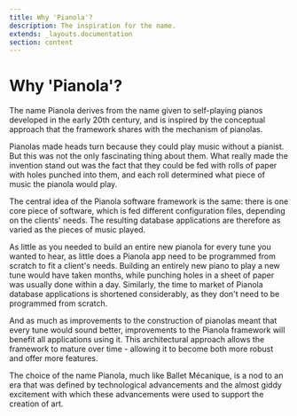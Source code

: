 ```yaml
---
title: Why 'Pianola'?
description: The inspiration for the name.
extends: _layouts.documentation
section: content
---
```


# Why 'Pianola'?

The name Pianola derives from the name given to self-playing pianos developed in the early 20th century, and is inspired by the conceptual approach that the framework shares with the mechanism of pianolas.

Pianolas made heads turn because they could play music without a pianist. But this was not the only fascinating thing about them. What really made the invention stand out was the fact that they could be fed with rolls of paper with holes punched into them, and each roll determined what piece of music the pianola would play.

The central idea of the Pianola software framework is the same: there is one core piece of software, which is fed different configuration files, depending on the clients' needs. The resulting database applications are therefore as varied as the pieces of music played.

As little as you needed to build an entire new pianola for every tune you wanted to hear, as little does a Pianola app need to be programmed from scratch to fit a client's needs. Building an entirely new piano to play a new tune would have taken months, while punching holes in a sheet of paper was usually done within a day. Similarly, the time to market of Pianola database applications is shortened considerably, as they don't need to be programmed from scratch.

And as much as improvements to the construction of pianolas meant that every tune would sound better, improvements to the Pianola framework will benefit all applications using it. This architectural approach allows the framework to mature over time - allowing it to become both more robust and offer more features.

The choice of the name Pianola, much like Ballet Mécanique, is a nod to an era that was defined by technological advancements and the almost giddy excitement with which these advancements were used to support the creation of art.
